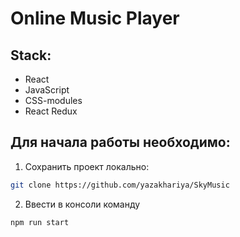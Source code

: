# Online Music Player

## Stack:
- React
- JavaScript
- CSS-modules
- React Redux

## Для начала работы необходимо:
1. Сохранить проект локально: 
```bash
git clone https://github.com/yazakhariya/SkyMusic
```  
2. Ввести в консоли команду 
```bash 
npm run start
```
